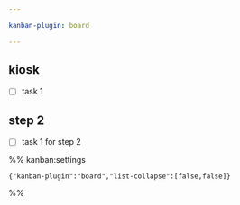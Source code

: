 ```yaml
---

kanban-plugin: board

---
```


## kiosk

- [ ] task 1


## step 2

- [ ] task 1 for step 2




%% kanban:settings
```
{"kanban-plugin":"board","list-collapse":[false,false]}
```
%%